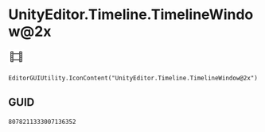 # UnityEditor.Timeline.TimelineWindow@2x
![](/img/UnityEditor.Timeline.TimelineWindow@2x.png)

``` CSharp
EditorGUIUtility.IconContent("UnityEditor.Timeline.TimelineWindow@2x")
```
## GUID
```
8078211333007136352
```
